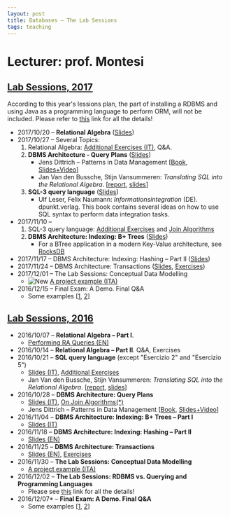 ```yaml
---
layout: post
title: Databases – The Lab Sessions
tags: teaching
---
```


# Lecturer: prof. Montesi
## [Lab Sessions, 2017](#2017)

According to this year's lessions plan, the part of installing a RDBMS and using Java as a programming language to perform ORM, will not be included. Please refer to [this](https://jackbergus.github.io/2016-12-02-labsession/) link for all the details!

* 2017/10/20 – **Relational Algebra** ([Slides](https://drive.google.com/open?id=0B5EQQQtU0zzpaUlvTnF5RGdlYWs))
* 2017/10/27 – Several Topics:
     1. Relational Algebra: [Additional Exercises (IT)](http://jackbergus.alwaysdata.net/DB2016_2017/Ex02_2017.pdf), Q&A. 
     2. **DBMS Architecture - Query Plans** ([Slides](https://drive.google.com/open?id=0B5EQQQtU0zzpRC1yT1plb2RCWFk))
         * Jens Dittrich – Patterns in Data Management [[Book](https://infosys.uni-saarland.de/datenbankenlernen/Patterns_In_Data_Management_Preview.pdf), [Slides+Video](https://www.youtube.com/user/jensdit/playlists?shelf_id=12&sort=dd&view=50)]
         * Jan Van den Bussche, Stijn Vansummeren: *Translating SQL into the Relational Algebra*. [[report](http://cs.ulb.ac.be/public/_media/teaching/infoh417/sql2alg_eng.pdf), [slides](http://cs.ulb.ac.be/public/_media/teaching/infoh417/01_-_sql2alg-sol-slides.pdf)]
     3. **SQL-3 query language** ([Slides](https://drive.google.com/open?id=0B5EQQQtU0zzpOFNjVXRNQTI5V2s))
         * Ulf Leser, Felix Naumann: *Informationsintegration* (DE). dpunkt.verlag. This book contains several ideas on how to use SQL syntax to perform data integration tasks.
* 2017/11/10 – 
     1. SQL-3 query language: [Additional Exercises](http://jackbergus.alwaysdata.net/DB2016_2017/EX02-bis.pdf) and [Join Algorithms](http://jackbergus.alwaysdata.net/DB2016_2017/EX03-bis.pdf)
     2. **DBMS Architecture: Indexing: B+ Trees** ([Slides](https://drive.google.com/open?id=0B5EQQQtU0zzpbVZ3elFsLThyRFk))
         * For a BTree application in a modern Key-Value architecture, see [RocksDB](http://rocksdb.org/)
* 2017/11/17 – DBMS Architecture: Indexing: Hashing – Part II ([Slides](https://drive.google.com/open?id=0B5EQQQtU0zzpZmpqeXBrcFJSaHc))
* 2017/11/24 – DBMS Architecture: Transactions ([Slides](https://drive.google.com/open?id=0B5EQQQtU0zzpb0JibnRBOGdvd0k), [Exercises](http://jackbergus.alwaysdata.net/DB2016_2017/AdditionalTransaction_print.pdf))
* 2017/12/01 – The Lab Sessions: Conceptual Data Modelling
    * ![New](http://www.animatedgif.net/new/new10_e0.gif)  [A project example (ITA)](http://jackbergus.alwaysdata.net/dbexample.pdf)
* 2016/12/15 – Final Exam: A Demo. Final Q&A
    * Some examples [[1](https://drive.google.com/open?id=0B5EQQQtU0zzpcnltc1ZXX19vX2M), [2](http://jackbergus.alwaysdata.net/DB2016_2017/export/esame_20160113.pdf)]

## [Lab Sessions, 2016](#2016)

* 2016/10/07 – **Relational Algebra – Part I**.
    * [Performing RA Queries (EN)](http://jackbergus.alwaysdata.net/DB2016_2017/EX01.pdf)
* 2016/10/14 – **Relational Algebra – Part II**. Q&A, Exercises
* 2016/10/21 – **SQL query language** (except "Esercizio 2" and "Esercizio 5")
    * [Slides (IT)](http://jackbergus.alwaysdata.net/DB2016_2017/EX02.pdf), [Additional Exercises](http://jackbergus.alwaysdata.net/DB2016_2017/EX02-bis.pdf)
    * Jan Van den Bussche, Stijn Vansummeren: *Translating SQL into the Relational Algebra*. [[report](http://cs.ulb.ac.be/public/_media/teaching/infoh417/sql2alg_eng.pdf), [slides](http://cs.ulb.ac.be/public/_media/teaching/infoh417/01_-_sql2alg-sol-slides.pdf)]
* 2016/10/28 – **DBMS Architecture: Query Plans**
    * [Slides (IT)](http://jackbergus.alwaysdata.net/DB2016_2017/EX03.pdf), [On Join Algorithms(*)](http://jackbergus.alwaysdata.net/DB2016_2017/EX03-bis.pdf)
    * Jens Dittrich – Patterns in Data Management [[Book](https://infosys.uni-saarland.de/datenbankenlernen/Patterns_In_Data_Management_Preview.pdf), [Slides+Video](https://www.youtube.com/user/jensdit/playlists?shelf_id=12&sort=dd&view=50)]
* 2016/11/04 – **DBMS Architecture: Indexing: B+ Trees – Part I**
    * [Slides (IT)](http://jackbergus.alwaysdata.net/DB2016_2017/EX04.pdf)
* 2016/11/18 – **DBMS Architecture: Indexing: Hashing – Part II**
    * [Slides (EN)](http://jackbergus.alwaysdata.net/DB2016_2017/EX05.pdf)
* 2016/11/25 – **DBMS Architecture: Transactions**
    * [Slides (EN)](http://jackbergus.alwaysdata.net/DB2016_2017/EX06.pdf), [Exercises](http://jackbergus.alwaysdata.net/DB2016_2017/AdditionalTransaction_print.pdf)
* 2016/11/30 – **The Lab Sessions: Conceptual Data Modelling**
    * [A project example (ITA)](http://jackbergus.alwaysdata.net/dbexample.pdf)
* 2016/12/02 – **The Lab Sessions: RDBMS vs. Querying and Programming Languages**
    * Please see [this](https://jackbergus.github.io/2016-12-02-labsession/) link for all the details!
* 2016/12/07* – **Final Exam: A Demo. Final Q&A**
    * Some examples [[1](http://jackbergus.alwaysdata.net/DB2016_2017/export/ES-10-EsercitazioneEsame.pdf), [2](http://jackbergus.alwaysdata.net/DB2016_2017/export/esame_20160113.pdf)]
